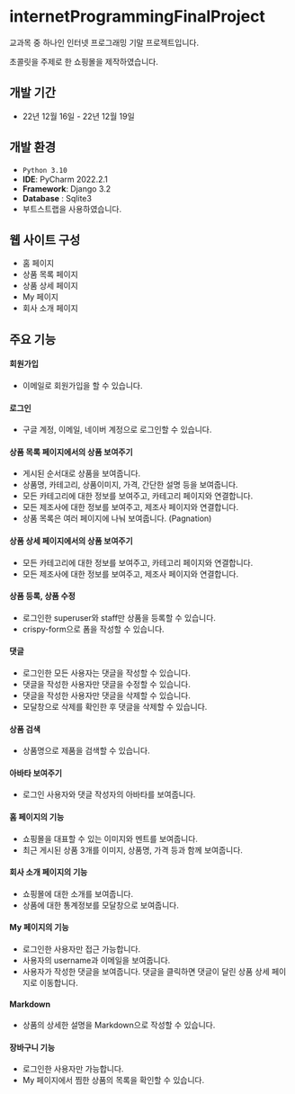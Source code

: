# internetProgrammingFinalProject
교과목 중 하나인 인터넷 프로그래밍 기말 프로젝트입니다.

초콜릿을 주제로 한 쇼핑몰을 제작하였습니다.
<br> 

## 개발 기간
* 22년 12월 16일 - 22년 12월 19일

## 개발 환경
- `Python 3.10`
- **IDE**: PyCharm 2022.2.1
- **Framework**: Django 3.2
- **Database** : Sqlite3
- 부트스트랩을 사용하였습니다.

## 웹 사이트 구성
- 홈 페이지
- 상품 목록 페이지
- 상품 상세 페이지
- My 페이지
- 회사 소개 페이지

## 주요 기능
#### 회원가입
- 이메일로 회원가입을 할 수 있습니다.
#### 로그인
- 구글 계정, 이메일, 네이버 계정으로 로그인할 수 있습니다.
#### 상품 목록 페이지에서의 상품 보여주기
- 게시된 순서대로 상품을 보여줍니다.
- 상품명, 카테고리, 상품이미지, 가격, 간단한 설명 등을 보여줍니다.
- 모든 카테고리에 대한 정보를 보여주고, 카테고리 페이지와 연결합니다.
- 모든 제조사에 대한 정보를 보여주고, 제조사 페이지와 연결합니다. 
- 상품 목록은 여러 페이지에 나눠 보여줍니다. (Pagnation)
#### 상품 상세 페이지에서의 상품 보여주기
- 모든 카테고리에 대한 정보를 보여주고, 카테고리 페이지와 연결합니다.
- 모든 제조사에 대한 정보를 보여주고, 제조사 페이지와 연결합니다. 

#### 상품 등록, 상품 수정
- 로그인한 superuser와 staff만 상품을 등록할 수 있습니다.
- crispy-form으로 폼을 작성할 수 있습니다.

#### 댓글
- 로그인한 모든 사용자는 댓글을 작성할 수 있습니다.
- 댓글을 작성한 사용자만 댓글을 수정할 수 있습니다. 
- 댓글을 작성한 사용자만 댓글을 삭제할 수 있습니다.
- 모달창으로 삭제를 확인한 후 댓글을 삭제할 수 있습니다.

#### 상품 검색
- 상품명으로 제품을 검색할 수 있습니다.

#### 아바타 보여주기
- 로그인 사용자와 댓글 작성자의 아바타를 보여줍니다.

#### 홈 페이지의 기능
- 쇼핑몰을 대표할 수 있는 이미지와 멘트를 보여줍니다.
- 최근 게시된 상품 3개를 이미지, 상품명, 가격 등과 함께 보여줍니다. 

#### 회사 소개 페이지의 기능
- 쇼핑몰에 대한 소개를 보여줍니다.
- 상품에 대한 통계정보를 모달창으로 보여줍니다.

#### My 페이지의 기능
- 로그인한 사용자만 접근 가능합니다.
- 사용자의 username과 이메일을 보여줍니다.
- 사용자가 작성한 댓글을 보여줍니다. 댓글을 클릭하면 댓글이 달린 상품 상세 페이지로 이동합니다.

#### Markdown
- 상품의 상세한 설명을 Markdown으로 작성할 수 있습니다.

#### 장바구니 기능
- 로그인한 사용자만 가능합니다.
- My 페이지에서 찜한 상품의 목록을 확인할 수 있습니다. 




